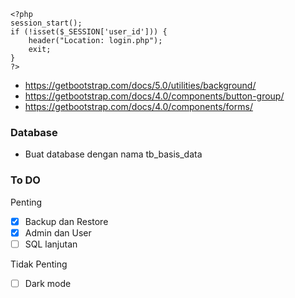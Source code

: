 ```
<?php
session_start();
if (!isset($_SESSION['user_id'])) {
    header("Location: login.php");
    exit;
}
?>
```

- https://getbootstrap.com/docs/5.0/utilities/background/
- https://getbootstrap.com/docs/4.0/components/button-group/
- https://getbootstrap.com/docs/4.0/components/forms/

### Database
- Buat database dengan nama tb_basis_data


### To DO
Penting
- [x] Backup dan Restore
- [x] Admin dan User
- [ ] SQL lanjutan

Tidak Penting
- [ ] Dark mode